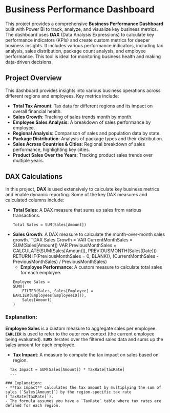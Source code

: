 # Business Performance Dashboard

This project provides a comprehensive **Business Performance Dashboard** built with Power BI to track, analyze, and visualize key business metrics. The dashboard uses **DAX** (Data Analysis Expressions) to calculate key performance indicators (KPIs) and create custom metrics for deeper business insights. It includes various performance indicators, including tax analysis, sales distribution, package count analysis, and employee performance. This tool is ideal for monitoring business health and making data-driven decisions.

## Project Overview

This dashboard provides insights into various business operations across different regions and employees. Key metrics include:

- **Total Tax Amount**: Tax data for different regions and its impact on overall financial health.
- **Sales Growth**: Tracking of sales trends month by month.
- **Employee Sales Analysis**: A breakdown of sales performance by employee.
- **Regional Analysis**: Comparison of sales and population data by state.
- **Package Distribution**: Analysis of package types and their distribution.
- **Sales Across Countries & Cities**: Regional breakdown of sales performance, highlighting key cities.
- **Product Sales Over the Years**: Tracking product sales trends over multiple years.

## DAX Calculations

In this project, **DAX** is used extensively to calculate key business metrics and enable dynamic reporting. Some of the key DAX measures and calculated columns include:

- **Total Sales**: A DAX measure that sums up sales from various transactions.
  ```DAX
  Total Sales = SUM(Sales[Amount])

- **Sales Growth**: A DAX measure to calculate the month-over-month sales growth.```DAX
  Sales Growth = 
  VAR CurrentMonthSales = SUM(Sales[Amount])
  VAR PreviousMonthSales = 
      CALCULATE(SUM(Sales[Amount]), 
                PREVIOUSMONTH(Sales[Date]))
  RETURN 
      IF(PreviousMonthSales = 0, 
         BLANK(), 
         (CurrentMonthSales - PreviousMonthSales) / PreviousMonthSales)
  - **Employee Performance**: A custom measure to calculate total sales for each employee.
  ```DAX
  Employee Sales = 
  SUMX(
      FILTER(Sales, Sales[Employee] = EARLIER(Employees[EmployeeID])), 
      Sales[Amount]
  )
### Explanation:
  **Employee Sales** is a custom measure to aggregate sales per employee.
  **`EARLIER`** is used to refer to the outer row context (the current employee being evaluated).
  **`SUMX`** iterates over the filtered sales data and sums up the sales amount for each employee.
- **Tax Impact**: A measure to compute the tax impact on sales based on region.
```DAX
  Tax Impact = SUM(Sales[Amount]) * TaxRate[TaxRate]
  ---

### Explanation:
- **Tax Impact** calculates the tax amount by multiplying the sum of sales (`Sales[Amount]`) by the region-specific tax rate (`TaxRate[TaxRate]`).
- The formula assumes you have a `TaxRate` table where tax rates are defined for each region.
